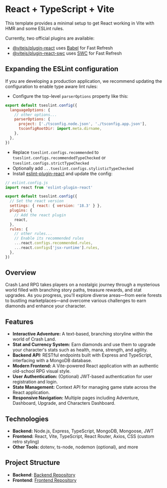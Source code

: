 # React + TypeScript + Vite

This template provides a minimal setup to get React working in Vite with HMR and some ESLint rules.

Currently, two official plugins are available:

- [@vitejs/plugin-react](https://github.com/vitejs/vite-plugin-react/blob/main/packages/plugin-react/README.md) uses [Babel](https://babeljs.io/) for Fast Refresh
- [@vitejs/plugin-react-swc](https://github.com/vitejs/vite-plugin-react-swc) uses [SWC](https://swc.rs/) for Fast Refresh

## Expanding the ESLint configuration

If you are developing a production application, we recommend updating the configuration to enable type aware lint rules:

- Configure the top-level `parserOptions` property like this:

```js
export default tseslint.config({
  languageOptions: {
    // other options...
    parserOptions: {
      project: ['./tsconfig.node.json', './tsconfig.app.json'],
      tsconfigRootDir: import.meta.dirname,
    },
  },
})
```

- Replace `tseslint.configs.recommended` to `tseslint.configs.recommendedTypeChecked` or `tseslint.configs.strictTypeChecked`
- Optionally add `...tseslint.configs.stylisticTypeChecked`
- Install [eslint-plugin-react](https://github.com/jsx-eslint/eslint-plugin-react) and update the config:

```js
// eslint.config.js
import react from 'eslint-plugin-react'

export default tseslint.config({
  // Set the react version
  settings: { react: { version: '18.3' } },
  plugins: {
    // Add the react plugin
    react,
  },
  rules: {
    // other rules...
    // Enable its recommended rules
    ...react.configs.recommended.rules,
    ...react.configs['jsx-runtime'].rules,
  },
})
```

## Overview

Crash Land RPG takes players on a nostalgic journey through a mysterious world filled with branching story paths, treasure rewards, and stat upgrades. As you progress, you'll explore diverse areas—from eerie forests to bustling marketplaces—and overcome various challenges to earn diamonds and enhance your character.

## Features

- **Interactive Adventure:** A text-based, branching storyline within the world of Crash Land.
- **Stat and Currency System:** Earn diamonds and use them to upgrade your character's stats such as health, mana, strength, and agility.
- **Backend API:** RESTful endpoints built with Express and TypeScript, interfacing with a MongoDB database.
- **Modern Frontend:** A Vite-powered React application with an authentic old-school RPG visual style.
- **User Authentication:** (Optional) JWT-based authentication for user registration and login.
- **State Management:** Context API for managing game state across the React application.
- **Responsive Navigation:** Multiple pages including Adventure, Dashboard, Upgrade, and Characters Dashboard.

## Technologies

- **Backend:** Node.js, Express, TypeScript, MongoDB, Mongoose, JWT
- **Frontend:** React, Vite, TypeScript, React Router, Axios, CSS (custom retro styling)
- **Other Tools:** dotenv, ts-node, nodemon (optional), and more

## Project Structure

- **Backend**: [Backend Repository](https://github.com/DiamondHands89/Mullins_Kevin_CrashRPG_Backend)
- **Frontend**: [Frontend Repository](https://github.com/DiamondHands89/Mullins_Kevin_CrashRPG_Frontend)
